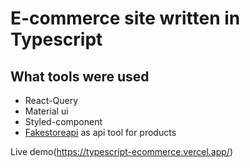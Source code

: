 # E-commerce site written in Typescript

## What tools were used
- React-Query
- Material ui
- Styled-component
- [Fakestoreapi](https://fakestoreapi.com) as api tool for products

Live demo(https://typescript-ecommerce.vercel.app/)